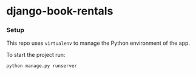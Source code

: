 # django-book-rentals

### Setup

This repo uses `virtualenv` to manage the Python environment of the app.

To start the project run:

```
python manage.py runserver
```
